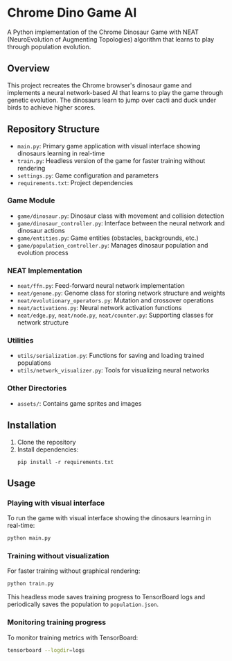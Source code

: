 # Chrome Dino Game AI

A Python implementation of the Chrome Dinosaur Game with NEAT (NeuroEvolution of Augmenting Topologies) algorithm that learns to play through population evolution.

## Overview

This project recreates the Chrome browser's dinosaur game and implements a neural network-based AI that learns to play the game through genetic evolution. The dinosaurs learn to jump over cacti and duck under birds to achieve higher scores.

## Repository Structure

- `main.py`: Primary game application with visual interface showing dinosaurs learning in real-time
- `train.py`: Headless version of the game for faster training without rendering
- `settings.py`: Game configuration and parameters
- `requirements.txt`: Project dependencies

### Game Module
- `game/dinosaur.py`: Dinosaur class with movement and collision detection
- `game/dinosaur_controller.py`: Interface between the neural network and dinosaur actions
- `game/entities.py`: Game entities (obstacles, backgrounds, etc.)
- `game/population_controller.py`: Manages dinosaur population and evolution process

### NEAT Implementation
- `neat/ffn.py`: Feed-forward neural network implementation
- `neat/genome.py`: Genome class for storing network structure and weights
- `neat/evolutionary_operators.py`: Mutation and crossover operations
- `neat/activations.py`: Neural network activation functions
- `neat/edge.py`, `neat/node.py`, `neat/counter.py`: Supporting classes for network structure

### Utilities
- `utils/serialization.py`: Functions for saving and loading trained populations
- `utils/network_visualizer.py`: Tools for visualizing neural networks

### Other Directories
- `assets/`: Contains game sprites and images

## Installation

1. Clone the repository
2. Install dependencies:
   ```
   pip install -r requirements.txt
   ```

## Usage

### Playing with visual interface

To run the game with visual interface showing the dinosaurs learning in real-time:
```bash
python main.py
```

### Training without visualization

For faster training without graphical rendering:
```bash
python train.py
```

This headless mode saves training progress to TensorBoard logs and periodically saves the population to `population.json`.

### Monitoring training progress

To monitor training metrics with TensorBoard:
```bash
tensorboard --logdir=logs
```